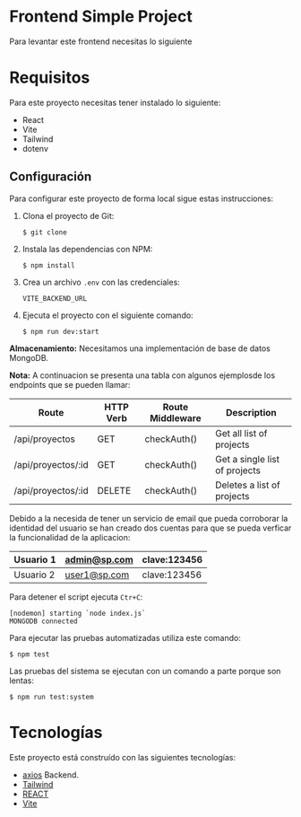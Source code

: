 # Frontend Simple Project

Para levantar este frontend necesitas lo siguiente
# Requisitos

Para este proyecto necesitas tener instalado lo siguiente:

- React
- Vite 
- Tailwind
- dotenv


## Configuración

Para configurar este proyecto de forma local sigue estas instrucciones:

1. Clona el proyecto de Git:
   ```
   $ git clone
   ```
2. Instala las dependencias con NPM:
   ```
   $ npm install
   ```
3. Crea  un archivo `.env` con las credenciales:
   ```
   VITE_BACKEND_URL
   ```
4. Ejecuta el proyecto con el siguiente comando:
   ```
   $ npm run dev:start
   ```



**Almacenamiento:**  Necesitamos una implementación de base de datos MongoDB.

**Nota:** A continuacion se presenta una tabla con algunos ejemplosde los  endpoints que se pueden llamar:



| Route | HTTP Verb | Route Middleware |Description |
| --- | --- | --- |---|
|/api/proyectos| GET |checkAuth() |Get all list of projects |
|/api/proyectos/:id | GET | checkAuth() |Get a single list of projects |
| /api/proyectos/:id| 	DELETE | checkAuth() |Deletes a list of projects|


Debido a la necesida de tener un servicio de email que pueda corroborar la identidad del usuario se han creado dos cuentas para que se pueda verficar la funcionalidad de la aplicacion:


| Usuario 1 |admin@sp.com |clave:123456|
| --- | --- |---|
| Usuario 2 |user1@sp.com |clave:123456|










Para detener el script ejecuta `Ctr+C`:

```
[nodemon] starting `node index.js`
MONGODB connected
```

Para ejecutar las pruebas automatizadas utiliza este comando:

```
$ npm test
```

Las pruebas del sistema se ejecutan con un comando a parte porque son lentas:

```
$ npm run test:system
```

# Tecnologías

Este proyecto está construído con las siguientes tecnologías:

- [axios](https://axios-http.com/docs/intro) Backend.
- [Tailwind](https://tailwindcss.com/) 
- [REACT](https://reactjs.org/) 
- [Vite](https://vitejs.dev/) 
